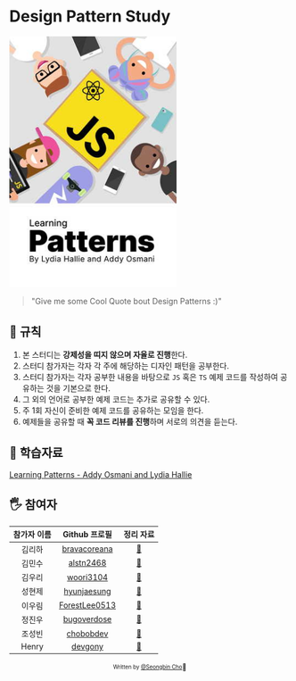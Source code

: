 # Design Pattern Study

<span align="center">
  <img src="thumbnail.jpg" alt="Leaning Patterns" width="300">
</span>

> "Give me some Cool Quote bout Design Patterns :)"

## 🚧 규칙

1. 본 스터디는 **강제성을 띠지 않으며 자율로 진행**한다.
2. 스터디 참가자는 각자 각 주에 해당하는 디자인 패턴을 공부한다.
3. 스터디 참가자는 각자 공부한 내용을 바탕으로 `JS` 혹은 `TS` 예제 코드를 작성하여 공유하는 것을 기본으로 한다.
4. 그 외의 언어로 공부한 예제 코드는 추가로 공유할 수 있다.
5. 주 1회 자신이 준비한 예제 코드를 공유하는 모임을 한다.
6. 예제들을 공유할 때 **꼭 코드 리뷰를 진행**하며 서로의 의견을 듣는다.

## 📝 학습자료
<a href="https://www.patterns.dev/book" target="_blank">Learning Patterns - Addy Osmani and Lydia Hallie</a>

## 🖐 참여자

| 참가자 이름 |   Github 프로필  |  정리 자료  |
| :---------: | :-------------: | :-------------------: | 
| 김리하 | [bravacoreana](https://github3com/bravacoreana) | [:link:](bravacoreana/README.md) |
| 김민수 | [alstn2468](https://github.com/alstn2468) |  [:link:](alstn2468/README.md)  |
| 김우리 | [woori3104](https://github.com/woori3104) | [:link:](woori3104/README.md) |
| 성현제 | [hyunjaesung](https://github.com/hyunjaesung) | [:link:](stevy/README.md) |
| 이우림 | [ForestLee0513](https://github.com/ForestLee0513) | [:link:](ForestLee0513/README.md) |
| 정진우 | [bugoverdose](https://github.com/bugoverdose) | [:link:](bugoverdose/README.md) |
| 조성빈 | [chobobdev](https://github.com/chobobdev) | [:link:](chobobdev/README.md) |
| Henry | [devgony](https://github.com/devgony) | [:link:](henry/README.md) |


<div align="center">

<sub><sup>Written by <a href="https://github.com/chobobdev">@Seongbin Cho</a></sup></sub><small>🍕</small>

</div>

